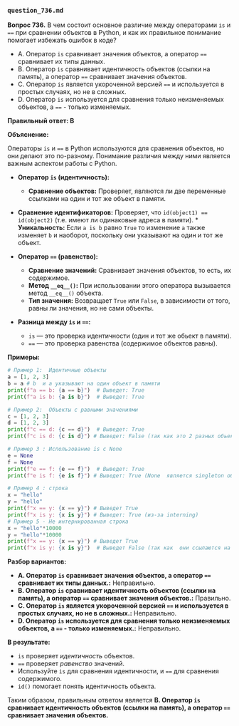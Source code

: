### `question_736.md`

**Вопрос 736.** В чем состоит основное различие между операторами `is` и `==` при сравнении объектов в Python, и как их правильное понимание помогает избежать ошибок в коде?

- A. Оператор `is` сравнивает значения объектов, а оператор `==` сравнивает их типы данных.
- B. Оператор `is` сравнивает идентичность объектов (ссылки на память), а оператор `==` сравнивает значения объектов.
- C. Оператор `is` является укороченной версией `==` и используется в простых случаях, но не в сложных.
- D. Оператор `is` используется для сравнения только неизменяемых объектов, а `==` - только изменяемых.

**Правильный ответ: B**

**Объяснение:**

Операторы `is` и `==` в Python используются для сравнения объектов, но они делают это по-разному. Понимание различия между ними является важным аспектом  работы с Python.

*   **Оператор `is` (идентичность):**
    *   **Сравнение объектов:** Проверяет, являются ли две переменные ссылками на один и тот же объект в памяти.
   *   **Сравнение идентификаторов:** Проверяет, что `id(object1) == id(object2)` (т.е. имеют ли  одинаковые  адреса  в памяти).
    *  **Уникальность:**  Если  `a is b`  равно `True` то  изменение  `a`  также изменяет `b` и наоборот, поскольку они указывают на один и тот же объект.
*   **Оператор `==` (равенство):**
    *  **Сравнение значений:** Сравнивает значения объектов, то есть, их содержимое.
    *   **Метод `__eq__()`:** При использовании этого оператора вызывается метод `__eq__()` объекта.
    *  **Тип значения:**  Возвращает `True` или `False`, в зависимости от того, равны ли значения, но не сами объекты.

*   **Разница между `is` и `==`:**
     *    `is` — это проверка идентичности (один и тот же обьект в памяти).
      *   `==`  — это проверка равенства (содержимое объектов равны).

**Примеры:**
```python
# Пример 1:  Идентичные объекты
a = [1, 2, 3]
b = a # b  и а указывают на один объект в памяти
print(f"a == b: {a == b}")  # Выведет: True
print(f"a is b: {a is b}")  # Выведет: True

# Пример 2:  Объекты с равными значениями
c = [1, 2, 3]
d = [1, 2, 3]
print(f"c == d: {c == d}")  # Выведет: True
print(f"c is d: {c is d}") # Выведет: False (так как это 2 разных обьекта)

# Пример 3 : Использование is c None
e = None
f = None
print(f"e == f: {e == f}")  # Выведет: True
print(f"e is f: {e is f}") # Выведет: True (None  является singleton обьектом)

# Пример 4 : строка
x = "hello"
y = "hello"
print(f"x == y: {x == y}") # Выведет True
print(f"x is y: {x is y}") # Выведет: True (из-за interning)
# Пример 5 - Не интернированная строка
x = "hello"*10000
y = "hello"*10000
print(f"x == y: {x == y}") # Выведет True
print(f"x is y: {x is y}")  # Выведет False (так как  они ссылаются на разные объекты, так как строка длинная)
```
**Разбор вариантов:**
*   **A. Оператор `is` сравнивает значения объектов, а оператор `==` сравнивает их типы данных.:** Неправильно.
*   **B. Оператор `is` сравнивает идентичность объектов (ссылки на память), а оператор `==` сравнивает значения объектов.:** Правильно.
*  **C. Оператор `is` является укороченной версией `==` и используется в простых случаях, но не в сложных.:** Неправильно.
*  **D. Оператор `is` используется для сравнения только неизменяемых объектов, а `==` - только изменяемых.:** Неправильно.

**В результате:**
*   `is` проверяет *идентичность* объектов.
*   `==`  проверяет *равенство* значений.
*   Используйте `is` для сравнения идентичности, и `==` для сравнения содержимого.
*  `id()`  помогает понять  идентичность обьекта.

Таким образом, правильным ответом является **B. Оператор `is` сравнивает идентичность объектов (ссылки на память), а оператор `==` сравнивает значения объектов.**
